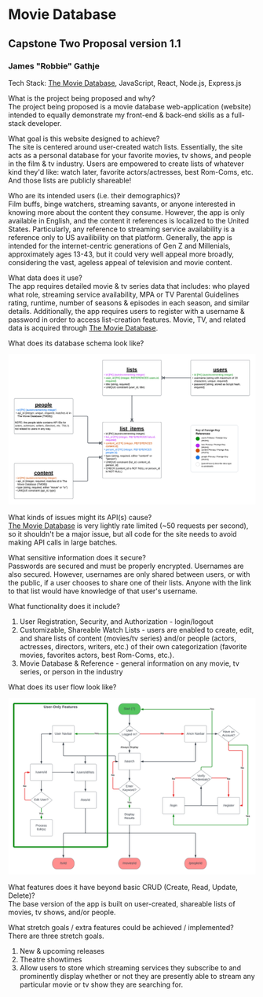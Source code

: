 # Movie Database

## Capstone Two Proposal version 1.1

### James "Robbie" Gathje

Tech Stack: [The Movie Database](https://developer.themoviedb.org/docs), JavaScript, React, Node.js, Express.js

What is the project being proposed and why?<br>
The project being proposed is a movie database web-application (website) intended to equally demonstrate my front-end & back-end skills as a full-stack developer.

What goal is this website designed to achieve?<br>
The site is centered around user-created watch lists. Essentially, the site acts as a personal database for your favorite movies, tv shows, and people in the film & tv industry. Users are empowered to create lists of whatever kind they'd like: watch later, favorite  actors/actresses, best Rom-Coms, etc. And those lists are publicly shareable!

Who are its intended users (i.e. their demographics)?<br>
Film buffs, binge watchers, streaming savants, or anyone interested in knowing more about the content they consume. However, the app is only available in English, and the content it references is localized to the United States. Particularly, any reference to streaming service availability is a reference only to US availibility on that platform. Generally, the app is intended for the internet-centric generations of Gen Z and Millenials, approximately ages 13-43, but it could very well appeal more broadly, considering the vast, ageless appeal of television and movie content.

What data does it use?<br>
The app requires detailed movie & tv series data that includes: who played what role, streaming service availability, MPA or TV Parental Guidelines rating, runtime, number of seasons & episodes in each season, and similar details. Additionally, the app requires users to register with a username & password in order to access list-creation features. Movie, TV, and related data is acquired through [The Movie Database](https://developer.themoviedb.org/docs).

What does its database schema look like?

![Database Schema Diagram](docs/database_schema.png)

What kinds of issues might its API(s) cause?<br>
[The Movie Database](https://developer.themoviedb.org/docs) is very lightly rate limited (~50 requests per second), so it shouldn't be a major issue, but all code for the site needs to avoid making API calls in large batches.

What sensitive information does it secure?<br>
Passwords are secured and must be properly encrypted. Usernames are also secured. However, usernames are only shared between users, or with the public, if a user chooses to share one of their lists. Anyone with the link to that list would have knowledge of that user's username.

What functionality does it include?

1. User Registration, Security, and Authorization - login/logout
2. Customizable, Shareable Watch Lists - users are enabled to create, edit, and share lists of content (movies/tv series) and/or people (actors, actresses, directors, writers, etc.) of their own categorization (favorite movies, favorites actors, best Rom-Coms, etc.).
3. Movie Database & Reference - general information on any movie, tv series, or person in the industry

What does its user flow look like?

![User Flow Diagram](docs/user_flow_diagram.png)

What features does it have beyond basic CRUD (Create, Read, Update, Delete)?<br>
The base version of the app is built on user-created, shareable lists of movies, tv shows, and/or people.

What stretch goals / extra features could be achieved / implemented?<br>
There are three stretch goals.

1. New & upcoming releases
2. Theatre showtimes
3. Allow users to store which streaming services they subscribe to and prominently display whether or not they are presently able to stream any particular movie or tv show they are searching for.